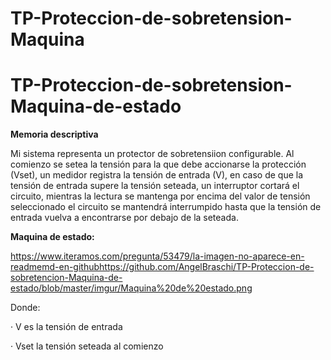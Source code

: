 # TP-Proteccion-de-sobretension-Maquina

# TP-Proteccion-de-sobretension-Maquina-de-estado
**Memoria descriptiva**

Mi sistema representa un protector de sobretensiion configurable. Al comienzo se setea la tensión para la que debe accionarse la protección (Vset), un medidor registra la tensión de entrada (V), en caso de que la tensión de entrada supere la tensión seteada, un interruptor cortará el circuito, mientras la lectura se mantenga por encima del valor de tensión seleccionado el circuito se mantendrá interrumpido hasta que la tensión de entrada vuelva a encontrarse por debajo de la seteada.



**Maquina de estado:**

https://www.iteramos.com/pregunta/53479/la-imagen-no-aparece-en-readmemd-en-githubhttps://github.com/AngelBraschi/TP-Proteccion-de-sobretencion-Maquina-de-estado/blob/master/imgur/Maquina%20de%20estado.png


Donde:

·     V es la tensión de entrada

·     Vset la tensión seteada al comienzo

